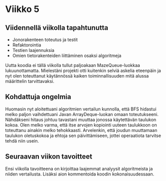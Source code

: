 # **Viikko 5**

## **Viidennellä viikolla tapahtunutta**

- Jonorakenteen toteutus ja testit
- Refaktorointia
- Testien laajennuksia
- Omien tietorakenteiden liittäminen osaksi algoritmeja

Uutta koodia ei tällä viikolla tullut paljoakaan MazeQueue-luokkaa lukuunottamatta. Mielestäni projekti otti kuitenkin selviä askelia eteenpäin ja nyt olen toteuttanut käytännössä kaiken toiminnallisuuden mitä alussa määrittelin tarvittavaksi.

## **Kohdattuja ongelmia**
Huomasin nyt aloitettuani algoritmien vertailun kunnolla, että BFS hidastui melko paljon vaihdettuani Javan ArrayDeque-luokan omaan toteutukseeni. Nähdäkseni hitaus johtuu tavastani muuttaa jonossa käytettävän taulukon kokoa. Olen melko varma, että itse arvojen kopiointi uuteen taulukkoon on toteuttanu ainakin melko tehokkaasti. Arvelenkin, että joudun muuttamaan taulukon oletuskokoa ja ehtoja sen päivittämiseen, jottei operaatiota tarvitse tehdä niin usein.

## **Seuraavan viikon tavoitteet**

Ensi viikolla tavoitteena on kirjoittaa laajemmat analyysit algoritmeista ja niiden vertailusta. Lisäksi aion kommentoida koodin kokonaisuudessaan.


